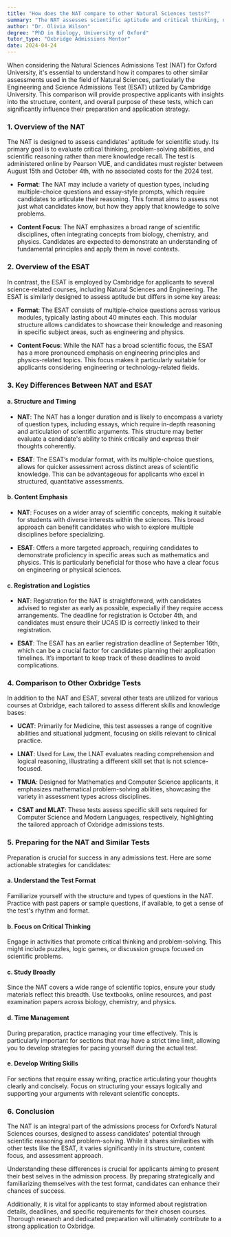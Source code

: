 ```yaml
---
title: "How does the NAT compare to other Natural Sciences tests?"
summary: "The NAT assesses scientific aptitude and critical thinking, differing from tests like the ESAT, guiding applicants in their preparation for university."
author: "Dr. Olivia Wilson"
degree: "PhD in Biology, University of Oxford"
tutor_type: "Oxbridge Admissions Mentor"
date: 2024-04-24
---
```


When considering the Natural Sciences Admissions Test (NAT) for Oxford University, it's essential to understand how it compares to other similar assessments used in the field of Natural Sciences, particularly the Engineering and Science Admissions Test (ESAT) utilized by Cambridge University. This comparison will provide prospective applicants with insights into the structure, content, and overall purpose of these tests, which can significantly influence their preparation and application strategy.

### 1. Overview of the NAT

The NAT is designed to assess candidates' aptitude for scientific study. Its primary goal is to evaluate critical thinking, problem-solving abilities, and scientific reasoning rather than mere knowledge recall. The test is administered online by Pearson VUE, and candidates must register between August 15th and October 4th, with no associated costs for the 2024 test. 

- **Format**: The NAT may include a variety of question types, including multiple-choice questions and essay-style prompts, which require candidates to articulate their reasoning. This format aims to assess not just what candidates know, but how they apply that knowledge to solve problems.

- **Content Focus**: The NAT emphasizes a broad range of scientific disciplines, often integrating concepts from biology, chemistry, and physics. Candidates are expected to demonstrate an understanding of fundamental principles and apply them in novel contexts.

### 2. Overview of the ESAT

In contrast, the ESAT is employed by Cambridge for applicants to several science-related courses, including Natural Sciences and Engineering. The ESAT is similarly designed to assess aptitude but differs in some key areas:

- **Format**: The ESAT consists of multiple-choice questions across various modules, typically lasting about 40 minutes each. This modular structure allows candidates to showcase their knowledge and reasoning in specific subject areas, such as engineering and physics.

- **Content Focus**: While the NAT has a broad scientific focus, the ESAT has a more pronounced emphasis on engineering principles and physics-related topics. This focus makes it particularly suitable for applicants considering engineering or technology-related fields.

### 3. Key Differences Between NAT and ESAT

#### a. Structure and Timing

- **NAT**: The NAT has a longer duration and is likely to encompass a variety of question types, including essays, which require in-depth reasoning and articulation of scientific arguments. This structure may better evaluate a candidate's ability to think critically and express their thoughts coherently.

- **ESAT**: The ESAT’s modular format, with its multiple-choice questions, allows for quicker assessment across distinct areas of scientific knowledge. This can be advantageous for applicants who excel in structured, quantitative assessments.

#### b. Content Emphasis

- **NAT**: Focuses on a wider array of scientific concepts, making it suitable for students with diverse interests within the sciences. This broad approach can benefit candidates who wish to explore multiple disciplines before specializing.

- **ESAT**: Offers a more targeted approach, requiring candidates to demonstrate proficiency in specific areas such as mathematics and physics. This is particularly beneficial for those who have a clear focus on engineering or physical sciences.

#### c. Registration and Logistics

- **NAT**: Registration for the NAT is straightforward, with candidates advised to register as early as possible, especially if they require access arrangements. The deadline for registration is October 4th, and candidates must ensure their UCAS ID is correctly linked to their registration.

- **ESAT**: The ESAT has an earlier registration deadline of September 16th, which can be a crucial factor for candidates planning their application timelines. It’s important to keep track of these deadlines to avoid complications.

### 4. Comparison to Other Oxbridge Tests

In addition to the NAT and ESAT, several other tests are utilized for various courses at Oxbridge, each tailored to assess different skills and knowledge bases:

- **UCAT**: Primarily for Medicine, this test assesses a range of cognitive abilities and situational judgment, focusing on skills relevant to clinical practice.

- **LNAT**: Used for Law, the LNAT evaluates reading comprehension and logical reasoning, illustrating a different skill set that is not science-focused.

- **TMUA**: Designed for Mathematics and Computer Science applicants, it emphasizes mathematical problem-solving abilities, showcasing the variety in assessment types across disciplines.

- **CSAT and MLAT**: These tests assess specific skill sets required for Computer Science and Modern Languages, respectively, highlighting the tailored approach of Oxbridge admissions tests.

### 5. Preparing for the NAT and Similar Tests

Preparation is crucial for success in any admissions test. Here are some actionable strategies for candidates:

#### a. Understand the Test Format

Familiarize yourself with the structure and types of questions in the NAT. Practice with past papers or sample questions, if available, to get a sense of the test's rhythm and format.

#### b. Focus on Critical Thinking

Engage in activities that promote critical thinking and problem-solving. This might include puzzles, logic games, or discussion groups focused on scientific problems.

#### c. Study Broadly

Since the NAT covers a wide range of scientific topics, ensure your study materials reflect this breadth. Use textbooks, online resources, and past examination papers across biology, chemistry, and physics.

#### d. Time Management

During preparation, practice managing your time effectively. This is particularly important for sections that may have a strict time limit, allowing you to develop strategies for pacing yourself during the actual test.

#### e. Develop Writing Skills

For sections that require essay writing, practice articulating your thoughts clearly and concisely. Focus on structuring your essays logically and supporting your arguments with relevant scientific concepts.

### 6. Conclusion

The NAT is an integral part of the admissions process for Oxford’s Natural Sciences courses, designed to assess candidates' potential through scientific reasoning and problem-solving. While it shares similarities with other tests like the ESAT, it varies significantly in its structure, content focus, and assessment approach.

Understanding these differences is crucial for applicants aiming to present their best selves in the admission process. By preparing strategically and familiarizing themselves with the test format, candidates can enhance their chances of success.

Additionally, it is vital for applicants to stay informed about registration details, deadlines, and specific requirements for their chosen courses. Thorough research and dedicated preparation will ultimately contribute to a strong application to Oxbridge.
    
